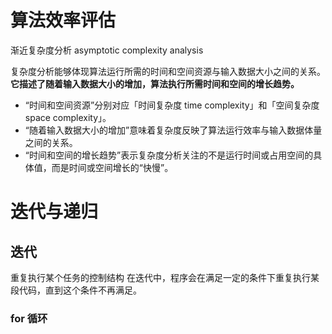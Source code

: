 # 算法效率评估

渐近复杂度分析 asymptotic complexity analysis

复杂度分析能够体现算法运行所需的时间和空间资源与输入数据大小之间的关系。**它描述了随着输入数据大小的增加，算法执行所需时间和空间的增长趋势。**

- “时间和空间资源”分别对应「时间复杂度 time complexity」和「空间复杂度 space complexity」。
- “随着输入数据大小的增加”意味着复杂度反映了算法运行效率与输入数据体量之间的关系。
- “时间和空间的增长趋势”表示复杂度分析关注的不是运行时间或占用空间的具体值，而是时间或空间增长的“快慢”。

# 迭代与递归

## 迭代

重复执行某个任务的控制结构
在迭代中，程序会在满足一定的条件下重复执行某段代码，直到这个条件不再满足。

### for 循环

